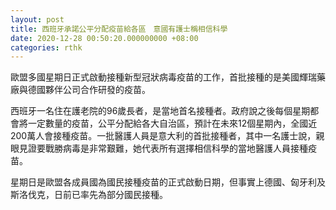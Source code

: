 ```yaml
---
layout: post
title: 西班牙承諾公平分配疫苗給各區　意國有護士稱相信科學
date: 2020-12-28 00:50:20.000000000 +08:00
categories: rthk
---
```


歐盟多國星期日正式啟動接種新型冠狀病毒疫苗的工作，首批接種的是美國輝瑞藥廠與德國夥伴公司合作研發的疫苗。

西班牙一名住在護老院的96歲長者，是當地首名接種者。政府說之後每個星期都會將一定數量的疫苗，公平分配給各大自治區，預計在未來12個星期內，全國近200萬人會接種疫苗。一批醫護人員是意大利的首批接種者，其中一名護士說，親眼見證要戰勝病毒是非常艱難，她代表所有選擇相信科學的當地醫護人員接種疫苗。

星期日是歐盟各成員國為國民接種疫苗的正式啟動日期，但事實上德國、匈牙利及斯洛伐克，日前已率先為部分國民接種。
